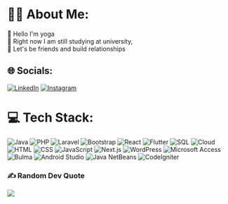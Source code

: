 # 👨‍💻 About Me:
🔭 Hello I'm yoga <br>👯 Right now I am still studying at university, <br>💬 Let's be friends and build relationships


## 🌐 Socials:
[![LinkedIn](https://img.shields.io/badge/LinkedIn-%230077B5.svg?logo=linkedin&logoColor=white)](https://www.linkedin.com/in/puput-unggul-prayoga-533819278/?originalSubdomain=id) 
[![Instagram](https://img.shields.io/badge/Instagram-%23E4405F.svg?style=for-the-badge&logo=instagram&logoColor=white)](https://www.instagram.com/prayoga_17s/?hl=en)


# 💻 Tech Stack:
![Java](https://img.shields.io/badge/java-%23ED8B00.svg?style=for-the-badge&logo=openjdk&logoColor=white) ![PHP](https://img.shields.io/badge/php-%23777BB4.svg?style=for-the-badge&logo=php&logoColor=white) ![Laravel](https://img.shields.io/badge/laravel-%23FF2D20.svg?style=for-the-badge&logo=laravel&logoColor=white) ![Bootstrap](https://img.shields.io/badge/bootstrap-%238511FA.svg?style=for-the-badge&logo=bootstrap&logoColor=white) ![React](https://img.shields.io/badge/react-%2320232a.svg?style=for-the-badge&logo=react&logoColor=%2361DAFB) ![Flutter](https://img.shields.io/badge/Flutter-%2302569B.svg?style=for-the-badge&logo=Flutter&logoColor=white) ![SQL](https://img.shields.io/badge/sql-%2300000f.svg?style=for-the-badge&logo=mysql&logoColor=white) ![Cloud](https://img.shields.io/badge/cloud-4285F4?style=for-the-badge&logo=google-cloud&logoColor=white) ![HTML](https://img.shields.io/badge/html-%2343853D.svg?style=for-the-badge&logo=html5&logoColor=white) ![CSS](https://img.shields.io/badge/css-%231572B6.svg?style=for-the-badge&logo=css3&logoColor=white) ![JavaScript](https://img.shields.io/badge/javascript-%23323330.svg?style=for-the-badge&logo=javascript&logoColor=%23F7DF1E) ![Next.js](https://img.shields.io/badge/Next-black?style=for-the-badge&logo=next.js&logoColor=white) ![WordPress](https://img.shields.io/badge/WordPress-%23117AC9.svg?style=for-the-badge&logo=WordPress&logoColor=white) ![Microsoft Access](https://img.shields.io/badge/Microsoft_Access-3A5E97?style=for-the-badge&logo=microsoft-access&logoColor=white) ![Bulma](https://img.shields.io/badge/Bulma-00D1B2?style=for-the-badge&logo=bulma&logoColor=white) ![Android Studio](https://img.shields.io/badge/Android_Studio-3DDC84?style=for-the-badge&logo=android-studio&logoColor=white) ![Java NetBeans](https://img.shields.io/badge/Java_NetBeans-1B6AC6?style=for-the-badge&logo=apache-netbeans-ide&logoColor=white) ![CodeIgniter](https://img.shields.io/badge/CodeIgniter-%23EE4623.svg?style=for-the-badge&logo=codeigniter&logoColor=white)


### ✍️ Random Dev Quote
![](https://quotes-github-readme.vercel.app/api?type=horizontal&theme=dark)

<!-- Proudly created with GPRM ( https://gprm.itsvg.in ) -->
